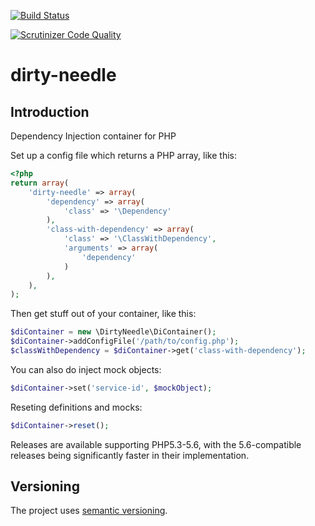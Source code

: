 [![Build Status](https://travis-ci.org/Sam-Burns/dirty-needle.svg?branch=master)](https://travis-ci.org/Sam-Burns/dirty-needle)
<!--[![Coverage Status](https://coveralls.io/repos/Sam-Burns/dirty-needle/badge.svg?branch=master)](https://coveralls.io/r/Sam-Burns/dirty-needle?branch=master)-->
[![Scrutinizer Code Quality](https://scrutinizer-ci.com/g/Sam-Burns/dirty-needle/badges/quality-score.png?b=master)](https://scrutinizer-ci.com/g/Sam-Burns/dirty-needle/?branch=master)

dirty-needle
============

Introduction
------------

Dependency Injection container for PHP

Set up a config file which returns a PHP array, like this:

```php
<?php
return array(
    'dirty-needle' => array(
        'dependency' => array(
            'class' => '\Dependency'
        ),
        'class-with-dependency' => array(
            'class' => '\ClassWithDependency',
            'arguments' => array(
                'dependency'
            )
        ),
    ),
);
```

Then get stuff out of your container, like this:

```php
$diContainer = new \DirtyNeedle\DiContainer();
$diContainer->addConfigFile('/path/to/config.php');
$classWithDependency = $diContainer->get('class-with-dependency');
```

You can also do inject mock objects:
```php
$diContainer->set('service-id', $mockObject);
```

Reseting definitions and mocks:
```php
$diContainer->reset();
```

Releases are available supporting PHP5.3-5.6, with the 5.6-compatible releases being significantly faster in their implementation.

Versioning
----------

The project uses [semantic versioning](http://semver.org/).
